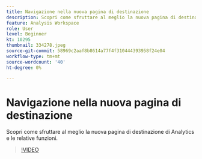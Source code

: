 ```yaml
---
title: Navigazione nella nuova pagina di destinazione
description: Scopri come sfruttare al meglio la nuova pagina di destinazione di Analytics e le relative funzioni.
feature: Analysis Workspace
role: User
level: Beginner
kt: 10295
thumbnail: 334278.jpeg
source-git-commit: 58969c2aaf8b8614a77f4f310444393958f24e04
workflow-type: tm+mt
source-wordcount: '40'
ht-degree: 0%

---
```



# Navigazione nella nuova pagina di destinazione

Scopri come sfruttare al meglio la nuova pagina di destinazione di Analytics e le relative funzioni.

>[!VIDEO](https://video.tv.adobe.com/v/334278/?quality=12&learn=on)
